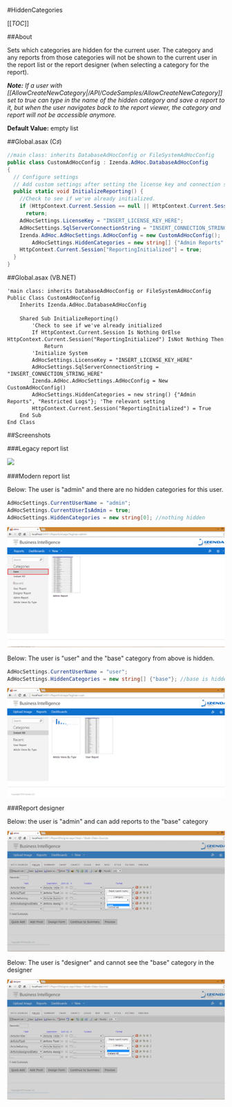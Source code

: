 #HiddenCategories

[[_TOC_]]

##About

Sets which categories are hidden for the current user. The category and any reports from those categories will not be shown to the current user in the report list or the report designer (when selecting a category for the report). 

_**Note:** If a user with [[AllowCreateNewCategory|/API/CodeSamples/AllowCreateNewCategory]] set to true can type in the name of the hidden category and save a report to it, but when the user navigates back to the report viewer, the category and report will not be accessible anymore._

**Default Value:** empty list

##Global.asax (C♯)

```csharp
//main class: inherits DatabaseAdHocConfig or FileSystemAdHocConfig
public class CustomAdHocConfig : Izenda.AdHoc.DatabaseAdHocConfig
{
  // Configure settings
  // Add custom settings after setting the license key and connection string by overriding the ConfigureSettings() method
  public static void InitializeReporting() {
    //Check to see if we've already initialized.
    if (HttpContext.Current.Session == null || HttpContext.Current.Session["ReportingInitialized"] != null)
      return;
    AdHocSettings.LicenseKey = "INSERT_LICENSE_KEY_HERE";
    AdHocSettings.SqlServerConnectionString = "INSERT_CONNECTION_STRING_HERE";
    Izenda.AdHoc.AdHocSettings.AdHocConfig = new CustomAdHocConfig();
        AdHocSettings.HiddenCategories = new string[] {"Admin Reports", "Restricted Logs"}; //The relevant setting
    HttpContext.Current.Session["ReportingInitialized"] = true;
  }
}
```

##Global.asax (VB.NET)

```visualbasic
'main class: inherits DatabaseAdHocConfig or FileSystemAdHocConfig
Public Class CustomAdHocConfig
    Inherits Izenda.AdHoc.DatabaseAdHocConfig

    Shared Sub InitializeReporting()
        'Check to see if we've already initialized
        If HttpContext.Current.Session Is Nothing OrElse HttpContext.Current.Session("ReportingInitialized") IsNot Nothing Then
            Return
        'Initialize System
        AdHocSettings.LicenseKey = "INSERT_LICENSE_KEY_HERE"
        AdHocSettings.SqlServerConnectionString = "INSERT_CONNECTION_STRING_HERE"
        Izenda.AdHoc.AdHocSettings.AdHocConfig = New CustomAdHocConfig()
        AdHocSettings.HiddenCategories = new string() {"Admin Reports", "Restricted Logs"}; 'The relevant setting
        HttpContext.Current.Session("ReportingInitialized") = True
    End Sub
End Class
```

##Screenshots 

###Legacy report list

![](http://www.izenda.com/Site/Images/Screenshots/HiddenCategoriesDS.png)

###Modern report list

Below: The user is "admin" and there are no hidden categories for this user.

```csharp
AdHocSettings.CurrentUserName = "admin";
AdHocSettings.CurrentUserIsAdmin = true;
AdHocSettings.HiddenCategories = new string[0]; //nothing hidden
```

![](/API/CodeSamples/HiddenCategories/hidden_categories_admin.png)

Below: The user is "user" and the "base" category from above is hidden.

```csharp
AdHocSettings.CurrentUserName = "user";
AdHocSettings.HiddenCategories = new string[] {"base"}; //base is hidden
```

![](/API/CodeSamples/HiddenCategories/hidden_categories_user.png)

###Report designer

Below: the user is "admin" and can add reports to the "base" category

![](/API/CodeSamples/HiddenCategories/hidden_categories_admin2.png)

Below: The user is "designer" and cannot see the "base" category in the designer

![](/API/CodeSamples/HiddenCategories/hidden_categories_designer.png)